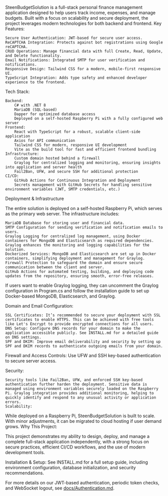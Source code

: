 SteenBudgetSolution is a full-stack personal finance management application designed to help users track income, expenses, and manage budgets. Built with a focus on scalability and secure deployment, the project leverages modern technologies for both backend and frontend.
Key Features:

    Secure User Authentication: JWT-based for secure user access.
    ReCAPTCHA Integration: Protects against bot registrations using Google reCAPTCHA.
    CRUD Operations: Manage financial data with full Create, Read, Update, and Delete functionality.
    Email Notifications: Integrated SMTP for user verification and notifications.
    Responsive Design: Tailwind CSS for a modern, mobile-first responsive UI.
    TypeScript Integration: Adds type safety and enhanced developer experience to the frontend.

Tech Stack:

    Backend:
        C# with .NET 8
        MariaDB (SQL-based)
        Dapper for optimized database access
        Deployed on a self-hosted Raspberry Pi with a fully configured web server
    Frontend:
        React with TypeScript for a robust, scalable client-side application
        Axios for API communication
        Tailwind CSS for modern, responsive UI development
        Vite as the build tool for fast and efficient frontend bundling
    Infrastructure:
        Custom domain hosted behind a firewall
        Graylog for centralized logging and monitoring, ensuring insights into application and server health
        Fail2Ban, UFW, and secure SSH for additional protection
    CI/CD:
        GitHub Actions for Continuous Integration and Deployment
        Secrets management with GitHub Secrets for handling sensitive environment variables (JWT, SMTP credentials, etc.)

Deployment & Infrastructure

The entire solution is deployed on a self-hosted Raspberry Pi, which serves as the primary web server. The infrastructure includes:

    MariaDB Database for storing user and financial data.
    SMTP Configuration for sending verification and notification emails to users.
    Graylog Logging for centralized log management, using Docker containers for MongoDB and Elasticsearch as required dependencies. Graylog enhances the monitoring and logging capabilities for the solution.
    Dockerized Services: MongoDB and Elasticsearch are set up in Docker containers, simplifying deployment and management for Graylog.
    Firewall Protection to safeguard the domain and ensure secure communication between the client and server.
    GitHub Actions for automated testing, building, and deploying code updates from the repository, ensuring smooth, error-free releases.

If users want to enable Graylog logging, they can uncomment the Graylog configuration in Program.cs and follow the installation guide to set up Docker-based MongoDB, Elasticsearch, and Graylog.

Domain and Email Configuration:

    SSL Certificates: It’s recommended to secure your deployment with SSL certificates to enable HTTPS. This can be achieved with free tools like Let's Encrypt to provide encrypted connections for all users.
    DNS Setup: Configure DNS records for your domain to make the application accessible publicly. See INSTALL.md for a detailed guide on DNS settings.
    SPF and DKIM: Improve email deliverability and security by setting up SPF and DKIM records to authenticate outgoing emails from your domain.

Firewall and Access Controls: Use UFW and SSH key-based authentication to secure server access.

Security:

    Security tools like Fail2Ban, UFW, and enforced SSH key-based authentication further harden the deployment. Sensitive data is managed using environment variables securely loaded on the Raspberry Pi. Graylog integration provides additional monitoring, helping to quickly identify and respond to any unusual activity or application errors.
    Scalability:

While deployed on a Raspberry Pi, SteenBudgetSolution is built to scale. With minor adjustments, it can be migrated to cloud hosting if user demand grows.
Why This Project:

This project demonstrates my ability to design, deploy, and manage a complete full-stack application independently, with a strong focus on secure practices, efficient CI/CD workflows, and the use of modern development tools.

Installation & Setup: See INSTALL.md for a full setup guide, including environment configuration, database initialization, and security recommendations.


For more details on our JWT-based authentication, periodic token checks, and WebSocket logout,
see [docs/Authentication.md](docs/Authentication.md).
